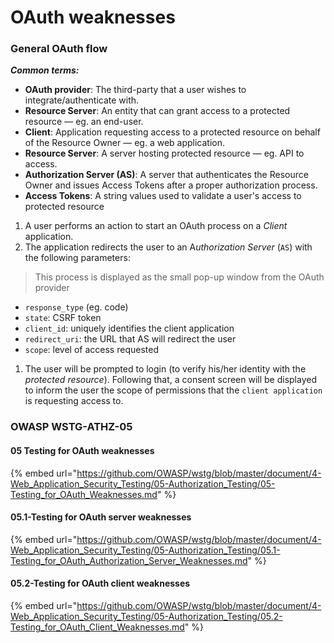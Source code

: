 # OAuth weaknesses

### General OAuth flow

_**Common terms:**_&#x20;

* **OAuth provider**: The third-party that a user wishes to integrate/authenticate with.
* **Resource Server**: An entity that can grant access to a protected resource — eg. an end-user.
* **Client**: Application requesting access to a protected resource on behalf of the Resource Owner — eg. a web application.
* **Resource Server**: A server hosting protected resource — eg. API to access.
* **Authorization Server (AS)**: A server that authenticates the Resource Owner and issues Access Tokens after a proper authorization process.
* **Access Tokens**: A string values used to validate a user's access to protected resource



1. A user performs an action to start an OAuth process on a _Client_ application.
2. The application redirects the user to an &#x41;_&#x75;thorization Server_ (`AS`) with the following parameters:

> This process is displayed as the small pop-up window from the OAuth provider

* `response_type` (eg. code)
* `state`: CSRF token&#x20;
* `client_id`: uniquely identifies the client application
* `redirect_uri`: the URL that AS will redirect the user
* `scope`: level of access requested

1. The user will be prompted to login (to verify his/her identity with the _protected resource_). Following that, a consent screen will be displayed to inform the user the scope of permissions that the `client application` is requesting access to.

### OWASP WSTG-ATHZ-05

#### 05 Testing for OAuth weaknesses

{% embed url="https://github.com/OWASP/wstg/blob/master/document/4-Web_Application_Security_Testing/05-Authorization_Testing/05-Testing_for_OAuth_Weaknesses.md" %}

#### 05.1-Testing for OAuth server weaknesses

{% embed url="https://github.com/OWASP/wstg/blob/master/document/4-Web_Application_Security_Testing/05-Authorization_Testing/05.1-Testing_for_OAuth_Authorization_Server_Weaknesses.md" %}

#### 05.2-Testing for OAuth client weaknesses

{% embed url="https://github.com/OWASP/wstg/blob/master/document/4-Web_Application_Security_Testing/05-Authorization_Testing/05.2-Testing_for_OAuth_Client_Weaknesses.md" %}

